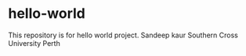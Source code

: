 # hello-world
This repository is for hello world project.
Sandeep kaur
Southern Cross University
Perth

